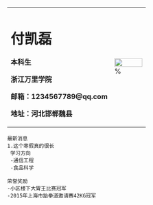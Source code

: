   <table border="0">
  <tr>
    <td width="75%">
      <h1>付凯磊</h1>
      <p><b>本科生</b></p>
      <p><b>浙江万里学院</b></p>
      <p><b>邮箱：1234567789@qq.com</b></p>
      <p><b>地址：河北邯郸魏县</b></p>
    </td>
    <td width="25%">
      <img src="zhaopain.jpg" width="100%">  %     
    </td>
  </tr>
</table>

    最新消息
    1.这个寒假真的很长
     学习方向
     -通信工程
     -食品科学
 
    荣誉奖励
    -小区楼下大胃王比赛冠军
    -2015年上海市跆拳道邀请赛42KG冠军

